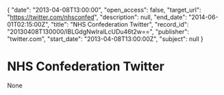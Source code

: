 {
  "date": "2013-04-08T13:00:00", 
  "open_access": false, 
  "target_url": "https://twitter.com/nhsconfed", 
  "description": null, 
  "end_date": "2014-06-01T02:15:00Z", 
  "title": "NHS Confederation Twitter", 
  "record_id": "20130408T130000/lBLGdgNwIralLcUDu46t2w==", 
  "publisher": "twitter.com", 
  "start_date": "2013-04-08T13:00:00Z", 
  "subject": null
}

# NHS Confederation Twitter

None